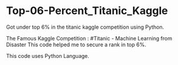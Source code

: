 # Top-06-Percent_Titanic_Kaggle

Got under top 6% in the titanic kaggle competition using Python.

The Famous Kaggle Competition : #Titanic - Machine Learning from Disaster This code helped me to secure a rank in top 6%.

This code uses Python Language. 
